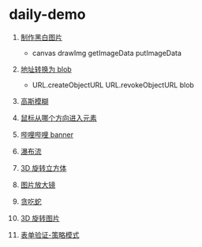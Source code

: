 # daily-demo

1. [制作黑白图片](src/blackAndWhitePictures/index.html)

    - canvas drawImg getImageData putImageData

2. [地址转换为 blob](src/fileAndUrlBlob/index.html)

    - URL.createObjectURL URL.revokeObjectURL blob

3. [高斯模糊](src/gaussBlur/index.html)

4. [鼠标从哪个方向进入元素](src/mousePosition/index.html)

5. [哔哩哔哩 banner](src/bilibiliBanner/index.html)

6. [瀑布流](src/waterfall/index.html)

7. [3D 旋转立方体](src/3d旋转立方体/index.html)

8. [图片放大镜](src/图片放大镜/index.html)

9. [贪吃蛇](src/贪吃蛇/index.html)

10. [3D 旋转图片](src/3d%E6%97%8B%E8%BD%AC%E5%9B%BE%E7%89%87/index.html)

11. [表单验证-策略模式](src/策略模式-表单验证/index.html)
